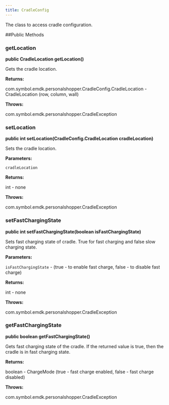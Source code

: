 ```yaml
---
title: CradleConfig
---
```


The class to access cradle configuration.

##Public Methods

### getLocation

**public CradleLocation getLocation()**

Gets the cradle location.

**Returns:**

com.symbol.emdk.personalshopper.CradleConfig.CradleLocation - CradleLocation (row, column, wall)

**Throws:**

com.symbol.emdk.personalshopper.CradleException



### setLocation

**public int setLocation(CradleConfig.CradleLocation cradleLocation)**

Sets the cradle location.

**Parameters:**

`cradleLocation`

**Returns:**

int - none

**Throws:**

com.symbol.emdk.personalshopper.CradleException



### setFastChargingState

**public int setFastChargingState(boolean isFastChargingState)**

Sets fast charging state of cradle. True for fast charging and false slow charging state.

**Parameters:**

`isFastChargingState` - (true - to enable fast charge, false - to disable fast charge)

**Returns:**

int - none

**Throws:**

com.symbol.emdk.personalshopper.CradleException



### getFastChargingState

**public boolean getFastChargingState()**

Gets fast charging state of the cradle. If the returned value is true, then the cradle is in fast charging state.

**Returns:**

boolean - ChargeMode (true - fast charge enabled, false - fast charge disabled)

**Throws:**

com.symbol.emdk.personalshopper.CradleException




